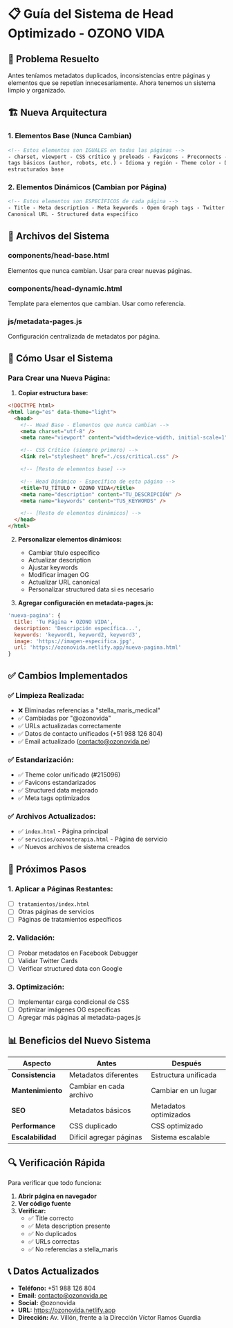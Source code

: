 # 📋 Guía del Sistema de Head Optimizado - OZONO VIDA

## 🎯 **Problema Resuelto**

Antes teníamos metadatos duplicados, inconsistencias entre páginas y elementos que se repetían innecesariamente. Ahora tenemos un sistema limpio y organizado.

## 🏗️ **Nueva Arquitectura**

### **1. Elementos Base (Nunca Cambian)**

```html
<!-- Estos elementos son IGUALES en todas las páginas -->
- charset, viewport - CSS crítico y preloads - Favicons - Preconnects - Meta
tags básicos (author, robots, etc.) - Idioma y región - Theme color - Datos
estructurados base
```

### **2. Elementos Dinámicos (Cambian por Página)**

```html
<!-- Estos elementos son ESPECÍFICOS de cada página -->
- Title - Meta description - Meta keywords - Open Graph tags - Twitter Cards -
Canonical URL - Structured data específico
```

## 📁 **Archivos del Sistema**

### **components/head-base.html**

Elementos que nunca cambian. Usar para crear nuevas páginas.

### **components/head-dynamic.html**

Template para elementos que cambian. Usar como referencia.

### **js/metadata-pages.js**

Configuración centralizada de metadatos por página.

## 🔧 **Cómo Usar el Sistema**

### **Para Crear una Nueva Página:**

1. **Copiar estructura base:**

```html
<!DOCTYPE html>
<html lang="es" data-theme="light">
  <head>
    <!-- Head Base - Elementos que nunca cambian -->
    <meta charset="utf-8" />
    <meta name="viewport" content="width=device-width, initial-scale=1" />

    <!-- CSS Crítico (siempre primero) -->
    <link rel="stylesheet" href="./css/critical.css" />

    <!-- [Resto de elementos base] -->

    <!-- Head Dinámico - Específico de esta página -->
    <title>TU_TÍTULO • OZONO VIDA</title>
    <meta name="description" content="TU_DESCRIPCIÓN" />
    <meta name="keywords" content="TUS_KEYWORDS" />

    <!-- [Resto de elementos dinámicos] -->
  </head>
</html>
```

2. **Personalizar elementos dinámicos:**

   - Cambiar título específico
   - Actualizar description
   - Ajustar keywords
   - Modificar imagen OG
   - Actualizar URL canonical
   - Personalizar structured data si es necesario

3. **Agregar configuración en metadata-pages.js:**

```javascript
'nueva-pagina': {
  title: 'Tu Página • OZONO VIDA',
  description: 'Descripción específica...',
  keywords: 'keyword1, keyword2, keyword3',
  image: 'https://imagen-especifica.jpg',
  url: 'https://ozonovida.netlify.app/nueva-pagina.html'
}
```

## ✅ **Cambios Implementados**

### **✅ Limpieza Realizada:**

- ❌ Eliminadas referencias a "stella_maris_medical"
- ✅ Cambiadas por "@ozonovida"
- ✅ URLs actualizadas correctamente
- ✅ Datos de contacto unificados (+51 988 126 804)
- ✅ Email actualizado (contacto@ozonovida.pe)

### **✅ Estandarización:**

- ✅ Theme color unificado (#215096)
- ✅ Favicons estandarizados
- ✅ Structured data mejorado
- ✅ Meta tags optimizados

### **✅ Archivos Actualizados:**

- ✅ `index.html` - Página principal
- ✅ `servicios/ozonoterapia.html` - Página de servicio
- ✅ Nuevos archivos de sistema creados

## 🚀 **Próximos Pasos**

### **1. Aplicar a Páginas Restantes:**

- [ ] `tratamientos/index.html`
- [ ] Otras páginas de servicios
- [ ] Páginas de tratamientos específicos

### **2. Validación:**

- [ ] Probar metadatos en Facebook Debugger
- [ ] Validar Twitter Cards
- [ ] Verificar structured data con Google

### **3. Optimización:**

- [ ] Implementar carga condicional de CSS
- [ ] Optimizar imágenes OG específicas
- [ ] Agregar más páginas al metadata-pages.js

## 📊 **Beneficios del Nuevo Sistema**

| Aspecto           | Antes                   | Después               |
| ----------------- | ----------------------- | --------------------- |
| **Consistencia**  | Metadatos diferentes    | Estructura unificada  |
| **Mantenimiento** | Cambiar en cada archivo | Cambiar en un lugar   |
| **SEO**           | Metadatos básicos       | Metadatos optimizados |
| **Performance**   | CSS duplicado           | CSS optimizado        |
| **Escalabilidad** | Difícil agregar páginas | Sistema escalable     |

## 🔍 **Verificación Rápida**

Para verificar que todo funciona:

1. **Abrir página en navegador**
2. **Ver código fuente**
3. **Verificar:**
   - ✅ Title correcto
   - ✅ Meta description presente
   - ✅ No duplicados
   - ✅ URLs correctas
   - ✅ No referencias a stella_maris

## 📞 **Datos Actualizados**

- **Teléfono:** +51 988 126 804
- **Email:** contacto@ozonovida.pe
- **Social:** @ozonovida
- **URL:** https://ozonovida.netlify.app
- **Dirección:** Av. Villón, frente a la Dirección Víctor Ramos Guardia
